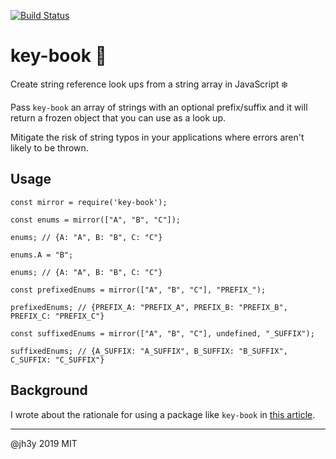 [![Build Status](https://travis-ci.org/jh3y/key-book.svg?branch=master)](https://travis-ci.org/jh3y/key-book)
# key-book 🔑

Create string reference look ups from a string array in JavaScript ❄️

Pass `key-book` an array of strings with an optional prefix/suffix and it will return a frozen object that you can use as a look up.

Mitigate the risk of string typos in your applications where errors aren't likely to be thrown.

## Usage
```
const mirror = require('key-book');

const enums = mirror(["A", "B", "C"]);

enums; // {A: "A", B: "B", C: "C"}

enums.A = "B";

enums; // {A: "A", B: "B", C: "C"}

const prefixedEnums = mirror(["A", "B", "C"], "PREFIX_");

prefixedEnums; // {PREFIX_A: "PREFIX_A", PREFIX_B: "PREFIX_B", PREFIX_C: "PREFIX_C"}

const suffixedEnums = mirror(["A", "B", "C"], undefined, "_SUFFIX");

suffixedEnums; // {A_SUFFIX: "A_SUFFIX", B_SUFFIX: "B_SUFFIX", C_SUFFIX: "C_SUFFIX"}
```

## Background
I wrote about the rationale for using a package like `key-book` in [this article](https://blog.prototypr.io/enumeration-objects-in-javascript-ec06a83f39f2).

-------------

@jh3y 2019 MIT